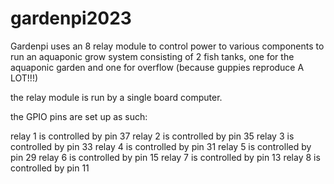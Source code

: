 # gardenpi2023

Gardenpi uses an 8 relay module to control power to various components to run an aquaponic grow system consisting of 2 fish tanks, one for the aquaponic garden and one for overflow (because guppies reproduce A LOT!!!)

the relay module is run by a single board computer.

the GPIO pins are set up as such:

relay 1 is controlled by pin 37
relay 2 is controlled by pin 35
relay 3 is controlled by pin 33
relay 4 is controlled by pin 31
relay 5 is controlled by pin 29
relay 6 is controlled by pin 15
relay 7 is controlled by pin 13
relay 8 is controlled by pin 11
